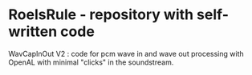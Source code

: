 # RoelsRule - repository with self-written code

WavCapInOut V2 : code for pcm wave in and wave out processing with OpenAL with minimal "clicks" in the soundstream.

